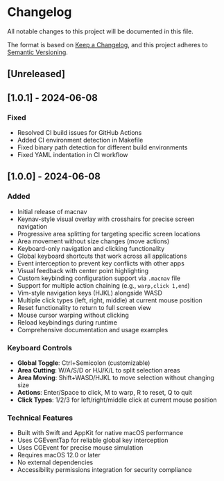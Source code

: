 # Changelog

All notable changes to this project will be documented in this file.

The format is based on [Keep a Changelog](https://keepachangelog.com/en/1.0.0/),
and this project adheres to [Semantic Versioning](https://semver.org/spec/v2.0.0.html).

## [Unreleased]

## [1.0.1] - 2024-06-08

### Fixed
- Resolved CI build issues for GitHub Actions
- Added CI environment detection in Makefile
- Fixed binary path detection for different build environments
- Fixed YAML indentation in CI workflow

## [1.0.0] - 2024-06-08

### Added
- Initial release of macnav
- Keynav-style visual overlay with crosshairs for precise screen navigation
- Progressive area splitting for targeting specific screen locations
- Area movement without size changes (move actions)
- Keyboard-only navigation and clicking functionality
- Global keyboard shortcuts that work across all applications
- Event interception to prevent key conflicts with other apps
- Visual feedback with center point highlighting
- Custom keybinding configuration support via `.macnav` file
- Support for multiple action chaining (e.g., `warp,click 1,end`)
- Vim-style navigation keys (HJKL) alongside WASD
- Multiple click types (left, right, middle) at current mouse position
- Reset functionality to return to full screen view
- Mouse cursor warping without clicking
- Reload keybindings during runtime
- Comprehensive documentation and usage examples

### Keyboard Controls
- **Global Toggle**: Ctrl+Semicolon (customizable)
- **Area Cutting**: W/A/S/D or H/J/K/L to split selection areas
- **Area Moving**: Shift+WASD/HJKL to move selection without changing size
- **Actions**: Enter/Space to click, M to warp, R to reset, Q to quit
- **Click Types**: 1/2/3 for left/right/middle click at current mouse position

### Technical Features
- Built with Swift and AppKit for native macOS performance
- Uses CGEventTap for reliable global key interception
- Uses CGEvent for precise mouse simulation
- Requires macOS 12.0 or later
- No external dependencies
- Accessibility permissions integration for security compliance
